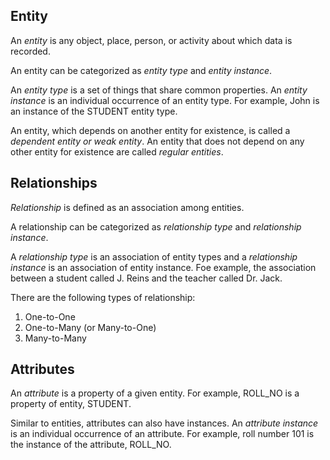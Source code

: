 ## Entity

An *entity* is any object, place, person, or activity about which data is recorded. 

An entity can be categorized as *entity type* and *entity instance*.

An *entity type* is a set of things that share common properties. An *entity instance* is an individual occurrence of an entity type. For example, John is an  instance of the STUDENT entity type.

An entity, which depends on another entity for existence, is called a *dependent entity or weak entity*. An entity that does not depend on any other entity for existence are called *regular entities*.

## Relationships

*Relationship* is defined as an association among entities.

A relationship can be categorized as *relationship type* and *relationship instance*.

A *relationship type* is an association of entity types and a *relationship instance* is an association of entity instance. Foe example, the association between a student called J. Reins and the teacher called Dr. Jack.

There are the following types of relationship:
1. One-to-One
2. One-to-Many (or Many-to-One)
3. Many-to-Many

## Attributes

An *attribute* is a property of a given entity. For example, ROLL_NO is a property of entity, STUDENT.

Similar to entities, attributes can also have instances. An *attribute instance* is an individual occurrence of an attribute. For example, roll number 101 is the instance of the attribute, ROLL_NO.